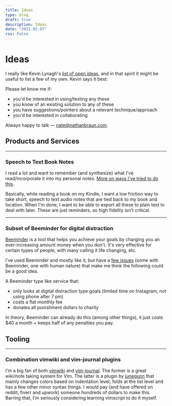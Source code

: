 ```yaml
---
title: Ideas
type: blog
draft: true
description: Ideas
date: "2021-02-07"
rss: False
---
```


# Ideas

I really like Kevin Lynagh's [list of open
ideas](https://kevinlynagh.com/ideas/), and in that spirit it might be useful
to list a few of my own. Kevin says it best:

Please let know me if:

- you'd be interested in using/testing any these
- you know of an existing solution to any of these
- you have suggestions/pointers about a relevant technique/approach
- you'd be interested in collaborating

Always happy to talk — [nate@nathanbraun.com](mailto:nate@nathanbraun.com).

## Products and Services
---
### Speech to Text Book Notes
I read a lot and want to remember (and synthesize) what I've read/incorporate
it into my personal notes. [More on ways I've tried to do
this](ideas/voice-book-notes).

Basically, while reading a book on my Kindle, I want a low friction way to
take short, speech to text audio notes that are tied back to my book and
location. When I'm done, I want to be able to export all these to plain text
to deal with later.  These are just reminders, so high fidelity isn't
critical.

---
### Subset of Beeminder for digital distraction
[Beeminder](https://beeminder.com) is a tool that helps you achieve your goals
by charging you an ever-increasing amount money when you don't. It's very
effective for certain types of people, with many calling it life changing,
etc.

I've used Beeminder and mostly like it, but have a [few
issues](ideas/beeminder) (some with Beeminder, one with human nature) that
make me think the following could be a good idea.

A Beeminder type like service that:
- only looks at digital distraction type goals (limited time on Instagram, not using phone after 7 pm)
- costs a flat monthly fee
- donates all punishment dollars to charity

In theory, Beeminder can already do this (among other things), it just costs
$40 a month + keeps half of any penalties you pay.

## Tooling
---
### Combination vimwiki and vim-journal plugins
I'm a big fan of both [vimwiki](https://github.com/vimwiki/vimwiki) and
[vim-journal](https://github.com/junegunn/vim-journal). The former is a great
wiki/note taking system for Vim. The latter is a plugin by
[junegunn](https://github.com/junegunn) that mainly changes colors based on
indentation level, folds at the list level and has a few other minor syntax
things. I would pay (and have offered on reddit, fiverr and upwork) someone
hundreds of dollars to make this. Barring that, I'm seriously considering
learning vimscript to do it myself.
